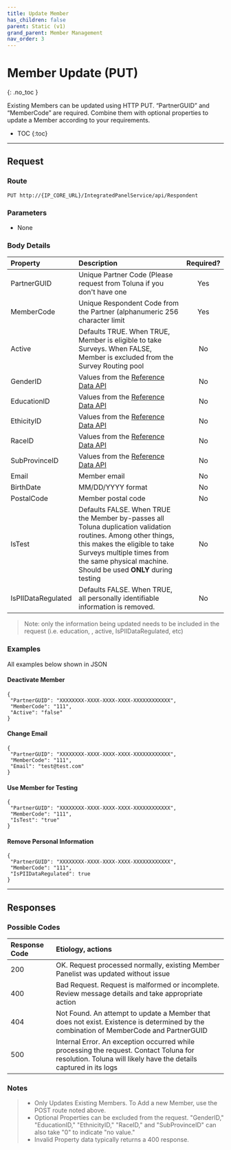 ```yaml
---
title: Update Member
has_children: false
parent: Static (v1)
grand_parent: Member Management
nav_order: 3
---
```



# Member Update (PUT)
{: .no_toc }

Existing Members can be updated using HTTP PUT. “PartnerGUID” and “MemberCode” are required. Combine them with optional properties to update a Member according to your requirements.


* TOC
{:toc}

---

## Request

### Route
```plaintext
PUT http://{IP_CORE_URL}/IntegratedPanelService/api/Respondent
```

### Parameters
 - None
 
### Body Details

| Property | Description | Required? |
| :--- | :--- | :---: |
| PartnerGUID | Unique Partner Code (Please request from Toluna if you don't have one | Yes |
| MemberCode | Unique Respondent Code from the Partner (alphanumeric 256 character limit | Yes |
| Active | Defaults TRUE. When TRUE, Member is eligible to take Surveys. When FALSE, Member is excluded from the Survey Routing pool | No |
| GenderID | Values from the [Reference Data API](/mapping/referencedataapi/) | No |
| EducationID | Values from the [Reference Data API](/mapping/referencedataapi/) | No |
| EthicityID | Values from the [Reference Data API](/mapping/referencedataapi/) | No |
| RaceID | Values from the [Reference Data API](/mapping/referencedataapi/) | No |
| SubProvinceID | Values from the [Reference Data API](/mapping/referencedataapi/) | No |
| Email | Member email | No |
| BirthDate | MM/DD/YYYY format | No |
| PostalCode | Member postal code | No |
| IsTest | Defaults FALSE. When TRUE the Member by-passes all Toluna duplication validation routines. Among other things, this makes the eligible to take Surveys multiple times from the same physical machine. Should be used **ONLY** during testing | No |
| IsPIIDataRegulated | Defaults FALSE. When TRUE, all personally identifiable information is removed. | No |

>Note: only the information being updated needs to be included in the request (i.e. education, , active, IsPIIDataRegulated, etc)

### Examples

All examples below shown in JSON

#### Deactivate Member
```plaintext
{
 "PartnerGUID": "XXXXXXXX-XXXX-XXXX-XXXX-XXXXXXXXXXXX",
 "MemberCode": "111",
 "Active": "false"
}
```

#### Change Email
```plaintext
{
 "PartnerGUID": "XXXXXXXX-XXXX-XXXX-XXXX-XXXXXXXXXXXX",
 "MemberCode": "111",
 "Email": "test@test.com"
}
```

#### Use Member for Testing
```plaintext
{
 "PartnerGUID": "XXXXXXXX-XXXX-XXXX-XXXX-XXXXXXXXXXXX",
 "MemberCode": "111",
 "IsTest": "true"
}
```

#### Remove Personal Information
```plaintext
{
 "PartnerGUID": "XXXXXXXX-XXXX-XXXX-XXXX-XXXXXXXXXXXX",
 "MemberCode": "111",
 "IsPIIDataRegulated": true
}
```

---

## Responses

### Possible Codes

| Response Code | Etiology, actions |
| :--- | :--- |
| 200 | OK. Request processed normally, existing Member Panelist was updated without issue |
| 400 | Bad Request. Request is malformed or incomplete. Review message details and take appropriate action |
| 404 | Not Found. An attempt to update a Member that does not exist. Existence is determined by the combination of MemberCode and PartnerGUID |
| 500 | Internal Error. An exception occurred while processing the request. Contact Toluna for resolution. Toluna will likely have the details captured in its logs |

### Notes
> - Only Updates Existing Members. To Add a new Member, use the POST route noted above.
> - Optional Properties can be excluded from the request. "GenderID," "EducationID," "EthnicityID," "RaceID," and "SubProvinceID" can also take "0" to indicate "no value."
> - Invalid Property data typically returns a 400 response.